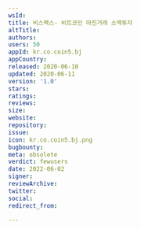 ```yaml
---
wsId: 
title: 비스펙스- 비트코인 마진거래 소액투자
altTitle: 
authors: 
users: 50
appId: kr.co.coin5.bj
appCountry: 
released: 2020-06-10
updated: 2020-06-11
version: '1.0'
stars: 
ratings: 
reviews: 
size: 
website: 
repository: 
issue: 
icon: kr.co.coin5.bj.png
bugbounty: 
meta: obsolete
verdict: fewusers
date: 2022-06-02
signer: 
reviewArchive: 
twitter: 
social: 
redirect_from: 

---
```


